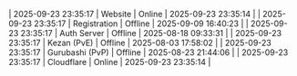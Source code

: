 | 2025-09-23 23:35:17 | Website | Online | 2025-09-23 23:35:14 |
| 2025-09-23 23:35:17 | Registration | Offline | 2025-09-09 16:40:23 |
| 2025-09-23 23:35:17 | Auth Server | Offline | 2025-08-18 09:33:31 |
| 2025-09-23 23:35:17 | Kezan (PvE) | Offline | 2025-08-03 17:58:02 |
| 2025-09-23 23:35:17 | Gurubashi (PvP) | Offline | 2025-08-23 21:44:06 |
| 2025-09-23 23:35:17 | Cloudflare | Online | 2025-09-23 23:35:14 |
